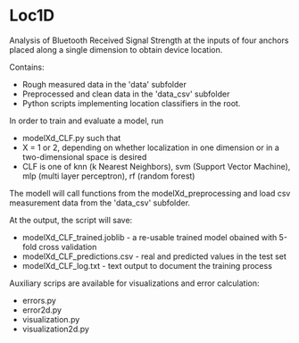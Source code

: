 # Loc1D
Analysis of Bluetooth Received Signal Strength at the inputs of four anchors placed along a single dimension to 
obtain device location.

Contains:
* Rough measured data in the 'data' subfolder
* Preprocessed and clean data in the 'data_csv' subfolder
* Python scripts implementing location classifiers in the root.

In order to train and evaluate a model, run
* modelXd_CLF.py
such that 
* X = 1 or 2, depending on whether localization in one dimension or in a two-dimensional space is desired
* CLF is one of knn (k Nearest Neighbors), svm (Support Vector Machine), mlp (multi layer perceptron), rf (random forest)

The modell will call functions from the modelXd_preprocessing and load csv measurement data from the 'data_csv' subfolder.

At the output, the script will save:
* modelXd_CLF_trained.joblib - a re-usable trained model obained with 5-fold cross validation
* modelXd_CLF_predictions.csv - real and predicted values in the test set
* modelXd_CLF_log.txt - text output to document the training process

Auxiliary scrips are available for visualizations and error calculation:
* errors.py
* error2d.py
* visualization.py
* visualization2d.py
